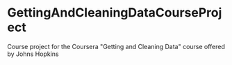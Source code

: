 # GettingAndCleaningDataCourseProject
Course project for the Coursera "Getting and Cleaning Data" course offered by Johns Hopkins
